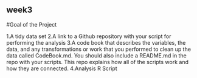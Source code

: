 ## week3

#Goal of the Project

1.A tidy data set
2.A link to a Github repository with your script for performing the analysis
3.A code book that describes the variables, the data, and any transformations or work that you performed to clean up the data called CodeBook.md. You should also include a README.md in the repo with your scripts. This repo explains how all of the scripts work and how they are connected.
4.Analysis R Script
